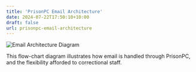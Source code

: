 ```yaml
---
title: 'PrisonPC Email Architecture'
date: 2024-07-22T17:50:10+10:00
draft: false
url: prisonpc-email-architecture
---
```


![Email Architecture Diagram](../prisonpc_email_architecture_diagram.png)

This flow-chart diagram illustrates how email is handled through PrisonPC, and the flexibility afforded to correctional staff.
